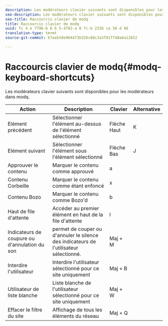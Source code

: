 ```yaml
---
description: Les modérateurs clavier suivants sont disponibles pour les modérateurs dans modq.
seo-description: Les modérateurs clavier suivants sont disponibles pour les modérateurs dans modq.
seo-title: Raccourcis clavier de modq
title: Raccourcis clavier de modq
uuid: fc 4 e 7796-b 6 b 5-4782-a 0 fc-b 2326 ca 56 d 66
translation-type: tm+mt
source-git-commit: 67aeb3de964473b326c88c3a3f81ff48a6a12652

---
```



# Raccourcis clavier de modq{#modq-keyboard-shortcuts}

Les modérateurs clavier suivants sont disponibles pour les modérateurs dans modq.

| Action | Description | Clavier | Alternative |
|---|---|---|---|
| Elément précédent | Sélectionner l&#39;élément au-dessus de l&#39;élément sélectionné | Flèche Haut | K |
| Elément suivant | Sélectionner l&#39;élément sous l&#39;élément sélectionné | Flèche Bas | J |
| Approuver le contenu | Marquer le contenu comme approuvé | a |  |
| Contenu Corbeille | Marquer le contenu comme étant enfoncé | x |  |
| Contenu Bozo | Marquer le contenu comme Bozo&#39;d | b |  |
| Haut de file d&#39;attente | Accéder au premier élément en haut de la file d&#39;attente | l |  |
| Indicateurs de coupure ou d&#39;annulation du son | permet de couper ou d&#39;annuler le silence des indicateurs de l&#39;utilisateur sélectionné. | Maj + M |  |
| Interdire l&#39;utilisateur | Interdire l&#39;utilisateur sélectionné pour ce site uniquement | Maj + B |  |
| Utilisateur de liste blanche | Liste blanche de l&#39;utilisateur sélectionné pour ce site uniquement | Maj + W |  |
| Effacer le filtre du site | Affichage de tous les éléments du réseau | Maj + Q |  |

